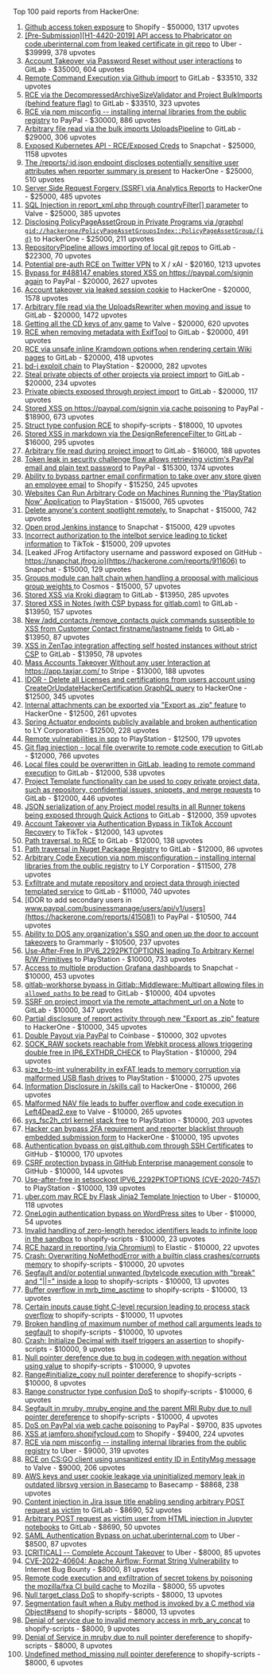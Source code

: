 Top 100 paid reports from HackerOne:

1. [Github access token exposure](https://hackerone.com/reports/1087489) to Shopify - $50000, 1317 upvotes
2. [[Pre-Submission][H1-4420-2019] API access to Phabricator on code.uberinternal.com from leaked certificate in git repo](https://hackerone.com/reports/591813) to Uber - $39999, 378 upvotes
3. [Account Takeover via Password Reset without user interactions](https://hackerone.com/reports/2293343) to GitLab - $35000, 604 upvotes
4. [Remote Command Execution via Github import](https://hackerone.com/reports/1679624) to GitLab - $33510, 332 upvotes
5. [RCE via the DecompressedArchiveSizeValidator and Project BulkImports (behind feature flag)](https://hackerone.com/reports/1609965) to GitLab - $33510, 323 upvotes
6. [RCE via npm misconfig -- installing internal libraries from the public registry](https://hackerone.com/reports/925585) to PayPal - $30000, 886 upvotes
7. [Arbitrary file read  via the bulk imports UploadsPipeline](https://hackerone.com/reports/1439593) to GitLab - $29000, 306 upvotes
8. [Exposed Kubernetes API - RCE/Exposed Creds](https://hackerone.com/reports/455645) to Snapchat - $25000, 1158 upvotes
9. [The /reports/:id.json endpoint discloses potentially sensitive user attributes when reporter summary is present](https://hackerone.com/reports/3000510) to HackerOne - $25000, 510 upvotes
10. [Server Side Request Forgery (SSRF) via Analytics Reports](https://hackerone.com/reports/2262382) to HackerOne - $25000, 485 upvotes
11. [SQL Injection in report_xml.php through countryFilter[] parameter](https://hackerone.com/reports/383127) to Valve - $25000, 385 upvotes
12. [Disclosing  PolicyPageAssetGroup in Private Programs via /graphql `gid://hackerone/PolicyPageAssetGroupsIndex::PolicyPageAssetGroup/{id}`](https://hackerone.com/reports/1618347) to HackerOne - $25000, 211 upvotes
13. [RepositoryPipeline allows importing of local git repos](https://hackerone.com/reports/1685822) to GitLab - $22300, 70 upvotes
14. [Potential pre-auth RCE on Twitter VPN](https://hackerone.com/reports/591295) to X / xAI - $20160, 1213 upvotes
15. [Bypass for #488147 enables stored XSS on https://paypal.com/signin again](https://hackerone.com/reports/510152) to PayPal - $20000, 2627 upvotes
16. [Account takeover via leaked session cookie](https://hackerone.com/reports/745324) to HackerOne - $20000, 1578 upvotes
17. [Arbitrary file read via the UploadsRewriter when moving and issue](https://hackerone.com/reports/827052) to GitLab - $20000, 1472 upvotes
18. [Getting all the CD keys of any game](https://hackerone.com/reports/391217) to Valve - $20000, 620 upvotes
19. [RCE when removing metadata with ExifTool](https://hackerone.com/reports/1154542) to GitLab - $20000, 491 upvotes
20. [RCE via unsafe inline Kramdown options when rendering certain Wiki pages](https://hackerone.com/reports/1125425) to GitLab - $20000, 418 upvotes
21. [bd-j exploit chain](https://hackerone.com/reports/1379975) to PlayStation - $20000, 282 upvotes
22. [Steal private objects of other projects via project import](https://hackerone.com/reports/743953) to GitLab - $20000, 234 upvotes
23. [Private objects exposed through project import](https://hackerone.com/reports/767770) to GitLab - $20000, 117 upvotes
24. [Stored XSS on https://paypal.com/signin via cache poisoning](https://hackerone.com/reports/488147) to PayPal - $18900, 673 upvotes
25. [Struct type confusion RCE](https://hackerone.com/reports/181879) to shopify-scripts - $18000, 10 upvotes
26. [Stored XSS in markdown via the DesignReferenceFilter ](https://hackerone.com/reports/1212067) to GitLab - $16000, 295 upvotes
27. [Arbitrary file read during project import](https://hackerone.com/reports/1132378) to GitLab - $16000, 188 upvotes
28. [Token leak in security challenge flow allows retrieving victim's PayPal email and plain text password](https://hackerone.com/reports/739737) to PayPal - $15300, 1374 upvotes
29. [Ability to bypass partner email confirmation to take over any store given an employee email](https://hackerone.com/reports/300305) to Shopify - $15250, 245 upvotes
30. [Websites Can Run Arbitrary Code on Machines Running the 'PlayStation Now' Application](https://hackerone.com/reports/873614) to PlayStation - $15000, 765 upvotes
31. [Delete anyone's content spotlight remotely.](https://hackerone.com/reports/1819832) to Snapchat - $15000, 742 upvotes
32. [Open prod Jenkins instance](https://hackerone.com/reports/231460) to Snapchat - $15000, 429 upvotes
33. [Incorrect authorization to the intelbot service leading to ticket information](https://hackerone.com/reports/1328546) to TikTok - $15000, 209 upvotes
34. [Leaked JFrog Artifactory  username and password exposed on GitHub - https://snapchat.jfrog.io](https://hackerone.com/reports/911606) to Snapchat - $15000, 129 upvotes
35. [Groups module can halt chain when handling a proposal with malicious group weights ](https://hackerone.com/reports/3018307) to Cosmos - $15000, 57 upvotes
36. [Stored XSS via Kroki diagram](https://hackerone.com/reports/1731349) to GitLab - $13950, 285 upvotes
37. [Stored XSS in Notes (with CSP bypass for gitlab.com)](https://hackerone.com/reports/1481207) to GitLab - $13950, 157 upvotes
38. [New /add_contacts /remove_contacts quick commands susseptible to XSS from Customer Contact firstname/lastname fields](https://hackerone.com/reports/1578400) to GitLab - $13950, 87 upvotes
39. [XSS in ZenTao integration affecting self hosted instances without strict CSP](https://hackerone.com/reports/1542510) to GitLab - $13950, 78 upvotes
40. [Mass Accounts Takeover Without any user Interaction  at https://app.taxjar.com/ ](https://hackerone.com/reports/1685970) to Stripe - $13000, 188 upvotes
41. [IDOR - Delete all Licenses and certifications from users account using CreateOrUpdateHackerCertification GraphQL query](https://hackerone.com/reports/2122671) to HackerOne - $12500, 345 upvotes
42. [Internal attachments can be exported via "Export as .zip" feature](https://hackerone.com/reports/186230) to HackerOne - $12500, 261 upvotes
43. [Spring Actuator endpoints publicly available and broken authentication](https://hackerone.com/reports/838635) to LY Corporation - $12500, 228 upvotes
44. [Remote vulnerabilities in spp](https://hackerone.com/reports/2177925) to PlayStation - $12500, 179 upvotes
45. [Git flag injection - local file overwrite to remote code execution](https://hackerone.com/reports/658013) to GitLab - $12000, 766 upvotes
46. [Local files could be overwritten in GitLab, leading to remote command execution](https://hackerone.com/reports/587854) to GitLab - $12000, 538 upvotes
47. [Project Template functionality can be used to copy private project data, such as repository, confidential issues, snippets, and merge requests](https://hackerone.com/reports/689314) to GitLab - $12000, 446 upvotes
48. [JSON serialization of any Project model results in all Runner tokens being exposed through Quick Actions](https://hackerone.com/reports/509924) to GitLab - $12000, 359 upvotes
49. [Account Takeover via Authentication Bypass in TikTok Account Recovery](https://hackerone.com/reports/2443228) to TikTok - $12000, 143 upvotes
50. [Path traversal, to RCE](https://hackerone.com/reports/733072) to GitLab - $12000, 138 upvotes
51. [Path traversal in Nuget Package Registry](https://hackerone.com/reports/822262) to GitLab - $12000, 86 upvotes
52. [Arbitrary Code Execution via npm misconfiguration – installing internal libraries from the public registry](https://hackerone.com/reports/1043385) to LY Corporation - $11500, 278 upvotes
53. [Exfiltrate and mutate repository and project data through injected templated service](https://hackerone.com/reports/446585) to GitLab - $11000, 740 upvotes
54. [IDOR to add secondary users in www.paypal.com/businessmanage/users/api/v1/users](https://hackerone.com/reports/415081) to PayPal - $10500, 744 upvotes
55. [Ability to DOS any organization's SSO and open up the door to account takeovers](https://hackerone.com/reports/976603) to Grammarly - $10500, 237 upvotes
56. [Use-After-Free In IPV6_2292PKTOPTIONS leading To Arbitrary Kernel R/W Primitives](https://hackerone.com/reports/826026) to PlayStation - $10000, 733 upvotes
57. [Access to multiple production Grafana dashboards](https://hackerone.com/reports/663628) to Snapchat - $10000, 453 upvotes
58. [gitlab-workhorse bypass in Gitlab::Middleware::Multipart allowing files in `allowed_paths` to be read](https://hackerone.com/reports/850447) to GitLab - $10000, 404 upvotes
59. [SSRF on project import via the remote_attachment_url on a Note](https://hackerone.com/reports/826361) to GitLab - $10000, 347 upvotes
60. [Partial disclosure of report activity through new "Export as .zip" feature](https://hackerone.com/reports/182358) to HackerOne - $10000, 345 upvotes
61. [Double Payout via PayPal](https://hackerone.com/reports/307239) to Coinbase - $10000, 302 upvotes
62. [SOCK_RAW sockets reachable from Webkit process allows triggering double free in IP6_EXTHDR_CHECK](https://hackerone.com/reports/943231) to PlayStation - $10000, 294 upvotes
63. [size_t-to-int vulnerability in exFAT leads to memory corruption via malformed USB flash drives](https://hackerone.com/reports/1340942) to PlayStation - $10000, 275 upvotes
64. [Information Disclosure in /skills call](https://hackerone.com/reports/188719) to HackerOne - $10000, 266 upvotes
65. [Malformed NAV file leads to buffer overflow and code execution in Left4Dead2.exe](https://hackerone.com/reports/542180) to Valve - $10000, 265 upvotes
66. [sys_fsc2h_ctrl kernel stack free](https://hackerone.com/reports/2900606) to PlayStation - $10000, 203 upvotes
67. [Hacker can bypass 2FA requirement and reporter blacklist through embedded submission form](https://hackerone.com/reports/418767) to HackerOne - $10000, 195 upvotes
68. [Authentication bypass on gist.github.com through SSH Certificates](https://hackerone.com/reports/1901040) to GitHub - $10000, 170 upvotes
69. [CSRF protection bypass in GitHub Enterprise management console](https://hackerone.com/reports/1497169) to GitHub - $10000, 144 upvotes
70. [Use-after-free in setsockopt IPV6_2292PKTOPTIONS (CVE-2020-7457)](https://hackerone.com/reports/1441103) to PlayStation - $10000, 139 upvotes
71. [uber.com may RCE by Flask Jinja2 Template Injection](https://hackerone.com/reports/125980) to Uber - $10000, 118 upvotes
72. [OneLogin authentication bypass on WordPress sites](https://hackerone.com/reports/136169) to Uber - $10000, 54 upvotes
73. [Invalid handling of zero-length heredoc identifiers leads to infinite loop in the sandbox](https://hackerone.com/reports/187305) to shopify-scripts - $10000, 23 upvotes
74. [RCE hazard in reporting (via Chromium)](https://hackerone.com/reports/1168765) to Elastic - $10000, 22 upvotes
75. [Crash: Overwriting NoMethodError with a builtin class crashes/corrupts memory](https://hackerone.com/reports/186723) to shopify-scripts - $10000, 20 upvotes
76. [Segfault and/or potential unwanted (byte)code execution with "break" and "||=" inside a loop](https://hackerone.com/reports/183356) to shopify-scripts - $10000, 13 upvotes
77. [Buffer overflow in mrb_time_asctime](https://hackerone.com/reports/188326) to shopify-scripts - $10000, 13 upvotes
78. [Certain inputs cause tight C-level recursion leading to process stack overflow](https://hackerone.com/reports/189633) to shopify-scripts - $10000, 11 upvotes
79. [Broken handling of maximum number of method call arguments leads to segfault](https://hackerone.com/reports/182484) to shopify-scripts - $10000, 10 upvotes
80. [Crash: Initialize Decimal with itself triggers an assertion](https://hackerone.com/reports/185775) to shopify-scripts - $10000, 9 upvotes
81. [Null pointer derefence due to bug in codegen with negation without using value](https://hackerone.com/reports/187536) to shopify-scripts - $10000, 9 upvotes
82. [Range#initialize_copy null pointer dereference](https://hackerone.com/reports/181685) to shopify-scripts - $10000, 8 upvotes
83. [Range constructor type confusion DoS](https://hackerone.com/reports/181910) to shopify-scripts - $10000, 6 upvotes
84. [Segfault in mruby, mruby_engine and the parent MRI Ruby due to null pointer dereference](https://hackerone.com/reports/181828) to shopify-scripts - $10000, 4 upvotes
85. [DoS on PayPal via web cache poisoning](https://hackerone.com/reports/622122) to PayPal - $9700, 835 upvotes
86. [XSS at jamfpro.shopifycloud.com](https://hackerone.com/reports/1444682) to Shopify - $9400, 224 upvotes
87. [RCE via npm misconfig -- installing internal libraries from the public registry](https://hackerone.com/reports/1007014) to Uber - $9000, 319 upvotes
88. [RCE on CS:GO client using unsanitized entity ID in EntityMsg message](https://hackerone.com/reports/584603) to Valve - $9000, 206 upvotes
89. [AWS keys and user cookie leakage via uninitialized memory leak in outdated librsvg version in Basecamp](https://hackerone.com/reports/2107680) to Basecamp - $8868, 238 upvotes
90. [Content injection in Jira issue title enabling sending arbitrary POST request as victim](https://hackerone.com/reports/1533976) to GitLab - $8690, 52 upvotes
91. [Arbitrary POST request as victim user from HTML injection in Jupyter notebooks](https://hackerone.com/reports/1409788) to GitLab - $8690, 50 upvotes
92. [SAML Authentication Bypass on uchat.uberinternal.com](https://hackerone.com/reports/223014) to Uber - $8500, 87 upvotes
93. [[CRITICAL] -- Complete Account Takeover](https://hackerone.com/reports/136885) to Uber - $8000, 85 upvotes
94. [CVE-2022-40604: Apache Airflow: Format String Vulnerability](https://hackerone.com/reports/1707287) to Internet Bug Bounty - $8000, 81 upvotes
95. [Remote code execution and exfiltration of secret tokens by poisoning the mozilla/fxa CI build cache](https://hackerone.com/reports/2255750) to Mozilla - $8000, 55 upvotes
96. [Null target_class DoS](https://hackerone.com/reports/183405) to shopify-scripts - $8000, 13 upvotes
97. [Segmentation fault when a Ruby method is invoked by a C method via Object#send](https://hackerone.com/reports/183425) to shopify-scripts - $8000, 13 upvotes
98. [Denial of service due to invalid memory access in mrb_ary_concat](https://hackerone.com/reports/184712) to shopify-scripts - $8000, 9 upvotes
99. [Denial of Service in mruby due to null pointer dereference](https://hackerone.com/reports/181232) to shopify-scripts - $8000, 8 upvotes
100. [Undefined method_missing null pointer dereference](https://hackerone.com/reports/181695) to shopify-scripts - $8000, 6 upvotes
